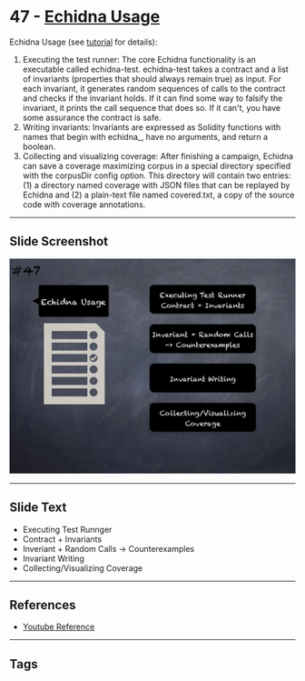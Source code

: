 
# 47 - [Echidna Usage](./Echidna%20Usage.md)

Echidna Usage (see [tutorial](https://github.com/crytic/building-secure-contracts/tree/master/program-analysis/echidna#echidna-tutorial) for details):

1. Executing the test runner: The core Echidna functionality is an executable called echidna-test. echidna-test takes a contract and a list of invariants (properties that should always remain true) as input. For each invariant, it generates random sequences of calls to the contract and checks if the invariant holds. If it can find some way to falsify the invariant, it prints the call sequence that does so. If it can't, you have some assurance the contract is safe.
2. Writing invariants: Invariants are expressed as Solidity functions with names that begin with echidna_, have no arguments, and return a boolean.
3. Collecting and visualizing coverage: After finishing a campaign, Echidna can save a coverage maximizing corpus in a special directory specified with the corpusDir config option. This directory will contain two entries: (1) a directory named coverage with JSON files that can be replayed by Echidna and (2) a plain-text file named covered.txt, a copy of the source code with coverage annotations.
___
## Slide Screenshot
![047.png](../../images/6.Audit%20Techniques%20and%20Tools%20101/047.png)
___
## Slide Text
- Executing Test Runnger
- Contract + Invariants
- Inveriant + Random Calls -> Counterexamples
- Invariant Writing
- Collecting/Visualizing Coverage
___
## References
- [Youtube Reference](https://youtu.be/QmD2bJUe140?t=297)
___
## Tags
